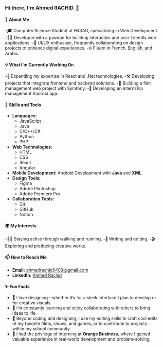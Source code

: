 ### **Hi there, I'm Ahmed RACHID. 👋**

#### **🌟 About Me**
-🎓 Computer Science Student at ENSAO, specializing in Web Development.
-👨‍💻 Developer with a passion for building interactive and user-friendly web applications.
-🎨 UI/UX enthusiast, frequently collaborating on design projects to enhance digital experiences.
-🌐 Fluent in French, English, and Arabic.
  
#### **💡 What I’m Currently Working On**
-🌱 Expanding my expertise in React and .Net technologies.
-🛠 Developing projects that integrate frontend and backend solutions.
-🎥 Building a film management web project with Symfony.
-📱 Developing an internship management Android app.

#### **🚀 Skills and Tools**
- **Languages:** 
  - JavaScript
  - Java
  - C/C++/C#
  - Python
  - PHP
- **Web Technologies:** 
  - HTML
  - CSS
  - React
  - Angular
- **Mobile Development:** Android Development with **Java** and **XML**.
- **Design Tools:** 
  - Figma
  - Adobe Photoshop
  - Adobe Premiere Pro
- **Collaboration Tools:** 
  - Git
  - GitHub
  - Notion

#### **🌍 My Interests**
-🚶‍♂️ Staying active through walking and running.
-📖 Writing and editing.
-🎬 Exploring and producing creative works.

#### **📫 How to Reach Me**
- **Email:** [ahmedrachid0409@gmail.com](mailto:ahmedrachid0409@gmail.com)
- **LinkedIn:** [Ahmed Rachid](https://www.linkedin.com/in/ahmed-rachid-aa0781306/)

#### **✨ Fun Facts**
- 🎨 I love designing—whether it’s for a sleek interface I plan to develop or for creative visuals.
- 🧠 I’m constantly learning and enjoy collaborating with others to bring ideas to life.
- 🌟 Beyond coding and designing, I use my editing skills to craft cool edits of my favorite films, shows, and games, or to contribute to projects within my school community.
- 🏢 I had the privilege of interning at **Orange Business**, where I gained valuable experience in real-world development and problem-solving.
